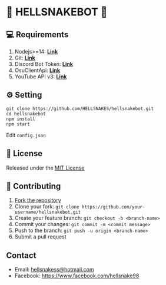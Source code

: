 # 🤖 HELLSNAKEBOT 🤖
## 💻 Requirements
1. Nodejs>=14: **[Link](https://nodejs.org)**
2. Git: **[Link](https://git-scm.com)**
3. Discord Bot Token: **[Link](https://discord.com/developers/applications)**
4. OsuClientApi: **[Link](https://osu.ppy.sh/home/account/edit#new-oauth-application)**
5. YouTube API v3: **[Link](https://console.cloud.google.com/apis/library/youtube.googleapis.com)**
## ⚙️ Setting
```
git clone https://github.com/HELLSNAKES/hellsnakebot.git
cd hellsnakebot
npm install
npm start
```
Edit `config.json`
## 📖 License
Released under the [MIT License](https://github.com/HELLSNAKES/hellsnakebot/blob/main/LICENSE)
## 🤝 Contributing
1. [Fork the repository](https://github.com/HELLSNAKES/hellsnakebot/fork)
2. Clone your fork: `git clone https://github.com/your-username/hellsnakebot.git`
3. Create your feature branch: `git checkout -b <branch-name>`
4. Commit your changes: `git commit -m <commit message>`
5. Push to the branch: `git push -u origin <branch-name>`
6. Submit a pull request
## Contact
* Email: hellsnakess@hotmail.com
* Facebook: https://www.facebook.com/hellsnake98
